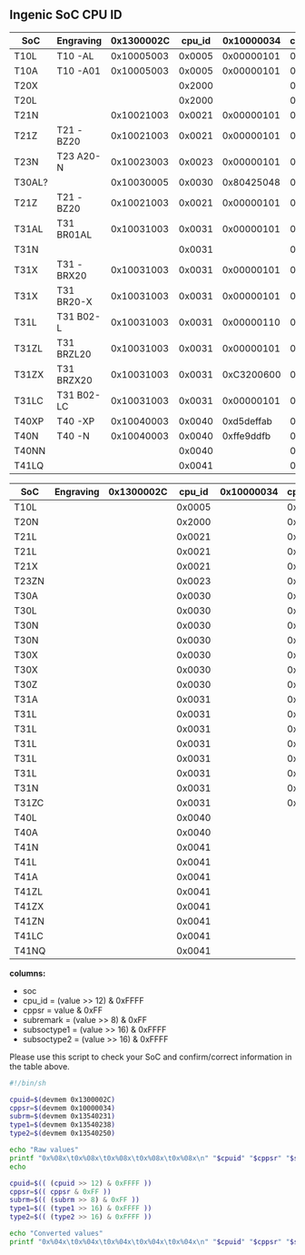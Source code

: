 Ingenic SoC CPU ID
------------------

| SoC    | Engraving  | 0x1300002C | cpu_id | 0x10000034 | cppsr | 0x13540231 | subrem | 0x13540238 | soctype1 | 0x13540250 | soctype2 |
|--------|------------|------------|--------|------------|-------|------------|--------|------------|----------|------------|----------|
| T10L   | T10 -AL    | 0x10005003 | 0x0005 | 0x00000101 | 0x01  | 0x00000000 | 0x00   | 0x00000000 | 0x0000   | 0x00000000 | 0x0000   |
| T10A   | T10 -A01   | 0x10005003 | 0x0005 | 0x00000101 | 0x01  | 0x00000000 | 0x00   | 0x00000000 | 0x0000   | 0x00000000 | 0x0000   |
| T20X   |            |            | 0x2000 |            | 0x01  |            | 0x00   |            | 0x2222   |            | 0x0000   |
| T20L   |            |            | 0x2000 |            | 0x10  |            | 0x00   |            | 0x3333   |            | 0x0000   |
| T21N   |            | 0x10021003 | 0x0021 | 0x00000101 | 0x01  | 0x00000000 | 0x00   | 0x11110000 | 0x1111   | 0x00000000 | 0x0000   |
| T21Z   | T21 -BZ20  | 0x10021003 | 0x0021 | 0x00000101 | 0x01  | 0x97000000 | 0x00   | 0x55550000 | 0x5555   | 0x00000000 | 0x0000   |
| T23N   | T23 A20-N  | 0x10023003 | 0x0023 | 0x00000101 | 0x01  | 0x00000000 | 0x00   | 0x11111111 | 0x1111   | 0x00000000 | 0x0000   |
| T30AL? |            | 0x10030005 | 0x0030 | 0x80425048 | 0x48  | 0x00000000 | 0x00   | 0x33331111 | 0x3333   | 0x00000000 | 0x0000   |
| T21Z   | T21 -BZ20  | 0x10021003 | 0x0021 | 0x00000101 | 0x01  | 0x97000000 | 0x00   | 0x55550000 | 0x5555   | 0x00000000 | 0x0000   |
| T31AL  | T31 BR01AL | 0x10031003 | 0x0031 | 0x00000101 | 0x01  | 0x94000000 | 0x01   | 0xcccc1111 | 0xCCCC   | 0x00000000 | 0x0000   |
| T31N   |            |            | 0x0031 |            | 0x01  |            | 0x00   |            | 0x1111   |            | 0x0000   |
| T31X   | T31 -BRX20 | 0x10031003 | 0x0031 | 0x00000101 | 0x01  | 0x00000000 | 0x00   | 0x22221111 | 0x2222   | 0x00000000 | 0x0000   |
| T31X   | T31 BR20-X | 0x10031003 | 0x0031 | 0x00000101 | 0x01  | 0x00000000 | 0x00   | 0x22221111 | 0x2222   | 0x00000000 | 0x0000   |
| T31L   | T31 B02-L  | 0x10031003 | 0x0031 | 0x00000110 | 0x10  | 0x00000000 | 0x00   | 0x33331111 | 0x3333   | 0x00000000 | 0x0000   |
| T31ZL  | T31 BRZL20 | 0x10031003 | 0x0031 | 0x00000101 | 0x01  | 0xed000000 | 0x00   | 0x55551111 | 0x5555   | 0x00000000 | 0x0000   |
| T31ZX  | T31 BRZX20 | 0x10031003 | 0x0031 | 0xC3200600 | 0x00  | 0x03000000 | 0x00   | 0x66661111 | 0x6666   | 0x00000000 | 0x0000   |
| T31LC  | T31 B02-LC | 0x10031003 | 0x0031 | 0x00000101 | 0x01  | 0x00000000 | 0x00   | 0xEEEE1111 | 0xEEEE   | 0x300f740e | 0x300F   |
| T40XP  | T40 -XP    | 0x10040003 | 0x0040 | 0xd5deffab | 0xAB  | 0x00000000 | 0x00   | 0x00000000 | 0x0000   | 0x77772222 | 0x7777   |
| T40N   | T40 -N     | 0x10040003 | 0x0040 | 0xffe9ddfb | 0xFB  | 0x00000000 | 0x00   | 0x00000000 | 0x0000   | 0x11111111 | 0x1111   |
| T40NN  |            |            | 0x0040 |            | 0xED  |            | 0x00   |            | 0x0000   |            | 0x8888   |
| T41LQ  |            |            | 0x0041 |            | 0xFF  |            | 0x00   |            | 0x0000   |            | 0x9999   |


| SoC    | Engraving | 0x1300002C | cpu_id | 0x10000034 | cppsr | 0x13540231 | subrem | 0x13540238 | soctype1 | 0x13540250 | soctype2 | 
|--------|-----------|------------|--------|------------|-------|------------|--------|------------|----------|------------|----------|
| T10L   |           |            | 0x0005 |            | 0x10  |            |        |            |          |            |          | 
| T20N   |           |            | 0x2000 |            | 0x01  |            |        |            |          |            |          | 
| T21L   |           |            | 0x0021 |            | 0x01  |            |        |            | 0x3333   |            |          |
| T21L   |           |            | 0x0021 |            | 0x10  |            |        |            |          |            |          |
| T21X   |           |            | 0x0021 |            | 0x01  |            |        |            | *        |            |          |
| T23ZN  |           |            | 0x0023 |            | 0x01  |            |        |            | 0x6666   |            |          |
| T30A   |           |            | 0x0030 |            | 0x01  |            |        |            | 0x4444   |            |          |
| T30L   |           |            | 0x0030 |            | 0x10  |            |        |            |          |            |          |
| T30N   |           |            | 0x0030 |            | 0x01  |            |        |            | 0x1111   |            |          |
| T30N   |           |            | 0x0030 |            | 0x01  |            |        |            | 0x3333   |            |          |
| T30X   |           |            | 0x0030 |            | 0x01  |            |        |            | *        |            |          |
| T30X   |           |            | 0x0030 |            | 0x01  |            |        |            | 0x2222   |            |          |
| T30Z   |           |            | 0x0030 |            | 0x01  |            |        |            | 0x5555   |            |          |
| T31A   |           |            | 0x0031 |            | 0x01  |            |        |            | 0x4444   |            |          |
| T31L   |           |            | 0x0031 |            | 0x01  |            |        |            | 0x1111   |            |          |
| T31L   |           |            | 0x0031 |            | 0x01  |            |        |            | 0x2222   |            |          |
| T31L   |           |            | 0x0031 |            | 0x01  |            |        |            | 0x3333   |            |          |
| T31L   |           |            | 0x0031 |            | 0x01  |            | 0x03   |            |          |            |          |
| T31L   |           |            | 0x0031 |            | 0x01  |            | 0x07   |            |          |            |          |
| T31N   |           |            | 0x0031 |            | 0x01  |            | 0x0F   |            |          |            |          |
| T31ZC  |           |            | 0x0031 |            | 0x01  |            |        |            | 0xDDDD   |            |          |
| T40L   |           |            | 0x0040 |            |       |            |        |            |          |            | 0x1111   |
| T40A   |           |            | 0x0040 |            |       |            |        |            |          |            | 0x4444   |
| T41N   |           |            | 0x0041 |            |       |            |        |            |          |            | 0x1111   |
| T41L   |           |            | 0x0041 |            |       |            |        |            |          |            | 0x3333   |
| T41A   |           |            | 0x0041 |            |       |            |        |            |          |            | 0x4444   |
| T41ZL  |           |            | 0x0041 |            |       |            |        |            |          |            | 0x5555   |
| T41ZX  |           |            | 0x0041 |            |       |            |        |            |          |            | 0x6666   |
| T41ZN  |           |            | 0x0041 |            |       |            |        |            |          |            | 0x7777   |
| T41LC  |           |            | 0x0041 |            |       |            |        |            |          |            | 0x8888   |
| T41NQ  |           |            | 0x0041 |            |       |            |        |            |          |            | 0xAAAA   |


__columns:__
- soc
- cpu_id = (value >> 12) & 0xFFFF
- cppsr = value & 0xFF
- subremark = (value >> 8) & 0xFF
- subsoctype1 = (value >> 16) & 0xFFFF
- subsoctype2 = (value >> 16) & 0xFFFF


Please use this script to check your SoC and confirm/correct information in the table above.

``` bash
#!/bin/sh

cpuid=$(devmem 0x1300002C)
cppsr=$(devmem 0x10000034)
subrm=$(devmem 0x13540231)
type1=$(devmem 0x13540238)
type2=$(devmem 0x13540250)

echo "Raw values"
printf "0x%08x\t0x%08x\t0x%08x\t0x%08x\t0x%08x\n" "$cpuid" "$cppsr" "$subrm" "$type1" "$type2"
echo

cpuid=$(( (cpuid >> 12) & 0xFFFF ))
cppsr=$(( cppsr & 0xFF ))
subrm=$(( (subrm >> 8) & 0xFF ))
type1=$(( (type1 >> 16) & 0xFFFF ))
type2=$(( (type2 >> 16) & 0xFFFF ))

echo "Converted values"
printf "0x%04x\t0x%04x\t0x%04x\t0x%04x\t0x%04x\n" "$cpuid" "$cppsr" "$subrm" "$type1" "$type2"
```
